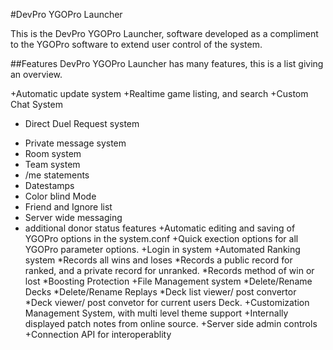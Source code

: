 #DevPro YGOPro Launcher

This is the DevPro YGOPro Launcher, software developed as a compliment to the YGOPro software to extend user control of the system. 

##Features
DevPro YGOPro Launcher has many features, this is a list giving an overview.

+Automatic update system
+Realtime game listing, and search
+Custom Chat System
  + Direct Duel Request system
  * Private message system
  * Room system
  * Team system
  * /me statements
  * Datestamps
  * Color blind Mode
  * Friend and Ignore list
  * Server wide messaging
  * additional donor status features
+Automatic editing and saving of YGOPro options in the system.conf
+Quick exection options for all YGOPro parameter options.
+Login in system
+Automated Ranking system
  *Records all wins and loses
  *Records a public record for ranked, and a private record for unranked.
  *Records method of win or lost
  *Boosting Protection
+File Management system
  *Delete/Rename Decks
  *Delete/Rename Replays
  *Deck list viewer/ post convertor
  *Deck viewer/ post convetor for current users Deck.
+Customization Management System, with multi level theme support
+Internally displayed patch notes from online source.
+Server side admin controls
+Connection API for interoperablity
